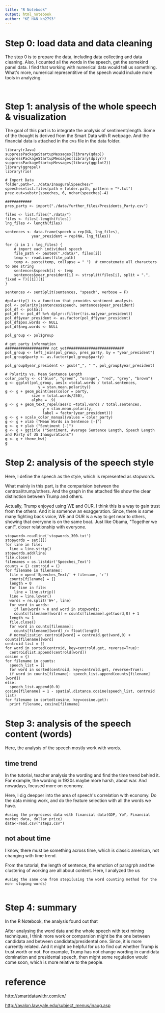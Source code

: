 ```yaml
---
title: "R Notebook"
output: html_notebook
author: "KE HAN kh2793"
---
```


# Step 0: load data and data cleaning

The step 0 is to prepare the data, including data collecting and data cleaning. Also, I counted all the words in the speech, get the somekind panel data. I find that working with numerical data would tell us something. What's more, numerical representitive of the speech would include more tools in analyzing.

```{r}


```

# Step 1: analysis of the whole speech & visualization

The goal of this part is to integrate the analysis of sentiment/length. Some of the thought is derived from the Smart Data with R webpage. And the financial data is attached in the cvs file in the data folder.

```{r}
library(rJava)
suppressPackageStartupMessages(library(qdap))
suppressPackageStartupMessages(library(dplyr))
suppressPackageStartupMessages(library(ggplot2))
library(ggrepel)
library(rio)

# Import Data
folder.path="../data/InauguralSpeeches/"
speeches=list.files(path = folder.path, pattern = "*.txt")
prez.out=substr(speeches, 6, nchar(speeches)-4)

############
pres_party <- import("./data/further_files/Presidents_Party.csv")

files <- list.files("./data/")
files <- files[-length(files)]
lng_files <- length(files)

sentences <- data.frame(speech = rep(NA, lng_files),
            year_president = rep(NA, lng_files))

for (i in 1 : lng_files) {
    # import each individual speech
    file_path <- paste0("./data/", files[i])
    temp <- readLines(file_path)
    temp <- paste(temp, collapse = " ")  # concatenate all characters to one string
    sentences$speech[i] <- temp
    sentences$year_president[i] <- strsplit(files[i], split = ".", fixed = T)[[1]][1]
}

sentences <- sentSplit(sentences, "speech", verbose = F)

#polarity() is a function that provides sentiment analysis
pol <- polarity(sentences$speech, sentences$year_president)
pol_df <- pol$all
pol_df <- pol_df %>% dplyr::filter(!is.na(year_president))
pol_df$year_president <- as.factor(pol_df$year_president)
pol_df$pos.words <- NULL
pol_df$neg.words <- NULL

pol_group <- pol$group

# get party information
#################### not yet##########################
pol_group <- left_join(pol_group, pres_party, by = "year_president")
pol_group$party <- as.factor(pol_group$party)

pol_group$year_president <- gsub("_", " ", pol_group$year_president)

# Polarity vs. Mean Sentence Length
color_party <- c("blue", "green", "orange", "red", "grey", "brown")
g <- ggplot(pol_group, aes(x =total.words / total.sentences, 
               y = stan.mean.polarity))
g <- g + geom_point(aes(color = party,
            size = total.words/250),
            alpha = .9)
g <- g + geom_text_repel(aes(x =total.words / total.sentences, 
                 y = stan.mean.polarity,
                 label = factor(year_president)))
g <- g + scale_color_manual(values = color_party)
g <- g + xlab ("Mean Words in Sentence [-]")
g <- g + ylab ("Sentiment [-]")
g <- g + ggtitle ("Sentiment, Average Sentence Length, Speech Length and Party of US Inaugurations")
g <- g + theme_bw()
g
```

# Step 2: analysis of the speech style

Here, I define the speech as the style, which is represented as stopwords.

What mainly in this part, is the comparision between the centroal/trump/others. And the graph in the attached file show the clear distinction between Trump and others.

Actually, Trump enjoyed using WE and OUR, I think this is a way to gain trust from the others. And  it is somehow an exaggeration. Since, there is some many fighting back voice, WE and OUR is a way to get near to others, showing that everyone is on the same boat. Just like Obama, "Together we can!", closer relationship with everyone.

```{r}
stopword<-readline('stopwords_300.txt') 
stopwords = set([]) 
for line in file: 
  line = line.strip() 
stopwords.add(line) 
file.close() 
filenames = os.listdir('Speeches_Text') 
counts = {) centroid = () 
for filename in filenames: 
  file = open('Speeches_Text/' + filename, 'r') 
  counts[filename] = {} 
  length = 0 
  for line in file: 
    line = line.strip() 
  line = line.lower() 
  words = re.split('W+', line) 
  for word in words: 
    if len(word) > 0 and word in stopwords: 
    counts[filename][word] = counts[filename].get(word,0) + 1 
  length += 1 
  file.close() 
  for word in counts[filename]: 
    counts[filename][word] /= float(length) 
  # normalization centroid[word] = centroid.get(word,0) + counts[filename][word] 
centroid list = [] 
for word in sorted(centroid, key=centrold.get, reverse=True): 
  centroidlist.append(centrold[word]) 
cosine = {) 
for filename in counts: 
  speech_list = [] 
  for word in sorted(centroid, key=centrold.get, reverse=True): 
  if word in counts[filename]: speech_list.append(counts[filename][word]) 
else:
  speech_list.append(0.0) 
cosine[filename] = 1 - spatial.distance.cosine(speech_list, centroid list) 
for filename in sorted(cosine, key=cosine.get): 
  print filename, cosine[filename] 

```

# Step 3: analysis of the speech content (words)

Here, the analysis of the speech mostly work with words. 

## time trend

In the tutorial, teacher analysis the wording and find the time trend behind it. For example, the wording in 1920s maybe more harsh, about war. And nowadays, focused more on economy.

Here, I dig deepper into the area of speech's correlation with economy. Do the data mining work, and do the feature selection with all the words we have.

```{r}
#using the preprocess data with financial data(GDP, YoY, Financial market data, dollar price)
data<-read.csv("step2.csv")

```

## not about time

I know, there must be something across time, which is classic american, not changing with time trend.

From the tutorial, the length of sentence, the emotion of paragrph and the clustering of working are all about content. Here, I analyzed the us

```{r}
#using the same one from step1(using the word counting method for the non- stoping words)


```


# Step 4: summary

In the R Notebook, the analysis found out that  

After analysing the word data and the whole speech with text mining techniques, I think more work or comparsion might be the one between candidata and between candidata/presidental one. Since, it is more currently related. And it might be helpful for us to find out whether Trump is trust worth or not. For example, Trump has not change wording in candidata domination and presidental speech, then might some regulation would come soon, which is more relative to the people.






# reference
http://smartdatawithr.com/en/

http://avalon.law.yale.edu/subject_menus/inaug.asp

